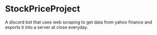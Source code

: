 # StockPriceProject

A discord bot that uses web scraping to get data from yahoo finance and exports it into a server at close everyday. 
